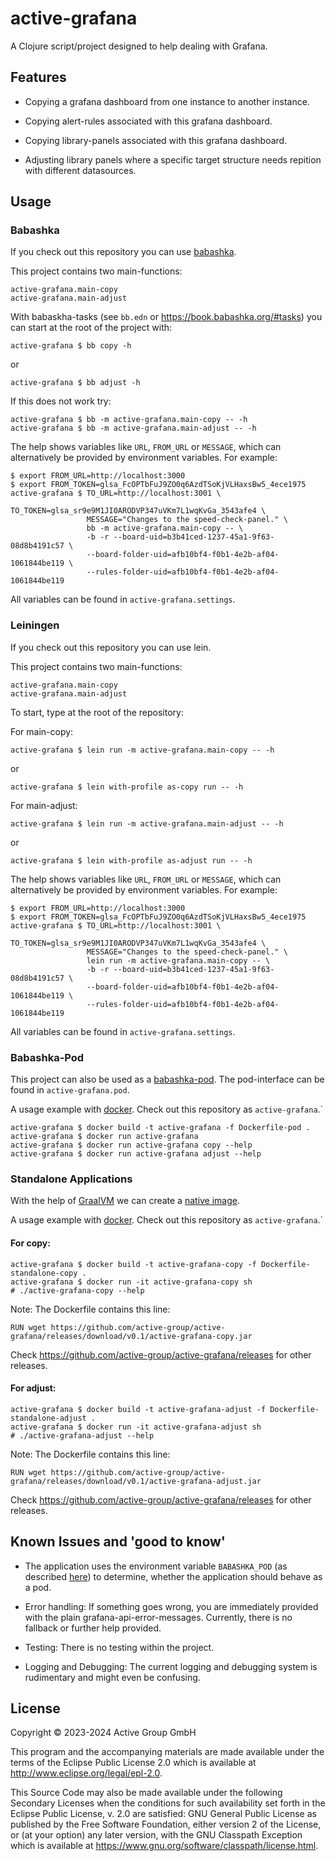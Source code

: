 # active-grafana

A Clojure script/project designed to help dealing with Grafana.

## Features

- Copying a grafana dashboard from one instance to another instance.
- Copying alert-rules associated with this grafana dashboard.
- Copying library-panels associated with this grafana dashboard.

- Adjusting library panels where a specific target structure needs repition
  with different datasources.

## Usage

### Babashka

If you check out this repository you can use [babashka](https://book.babashka.org/).

This project contains two main-functions:

```
active-grafana.main-copy
active-grafana.main-adjust
```

With babaskha-tasks (see `bb.edn` or https://book.babashka.org/#tasks) you can start at the root of the project with:

```
active-grafana $ bb copy -h
```
or

```
active-grafana $ bb adjust -h
```

If this does not work try:

```
active-grafana $ bb -m active-grafana.main-copy -- -h
active-grafana $ bb -m active-grafana.main-adjust -- -h
```

The help shows variables like `URL`, `FROM_URL` or `MESSAGE`, which can
alternatively be provided by environment variables. For example:

```
$ export FROM_URL=http://localhost:3000
$ export FROM_TOKEN=glsa_FcOPTbFuJ9ZO0q6AzdTSoKjVLHaxsBw5_4ece1975
active-grafana $ TO_URL=http://localhost:3001 \
                 TO_TOKEN=glsa_sr9e9M1JI0ARODVP347uVKm7L1wqKvGa_3543afe4 \
                 MESSAGE="Changes to the speed-check-panel." \
                 bb -m active-grafana.main-copy -- \
                 -b -r --board-uid=b3b41ced-1237-45a1-9f63-08d8b4191c57 \
                 --board-folder-uid=afb10bf4-f0b1-4e2b-af04-1061844be119 \
                 --rules-folder-uid=afb10bf4-f0b1-4e2b-af04-1061844be119
```

All variables can be found in `active-grafana.settings`.

### Leiningen

If you check out this repository you can use lein.

This project contains two main-functions:

```
active-grafana.main-copy
active-grafana.main-adjust
```

To start, type at the root of the repository:

For main-copy:
```
active-grafana $ lein run -m active-grafana.main-copy -- -h
```
or
```
active-grafana $ lein with-profile as-copy run -- -h
```

For main-adjust:
```
active-grafana $ lein run -m active-grafana.main-adjust -- -h
```
or

```
active-grafana $ lein with-profile as-adjust run -- -h
```

The help shows variables like `URL`, `FROM_URL` or `MESSAGE`, which can
alternatively be provided by environment variables. For example:

```
$ export FROM_URL=http://localhost:3000
$ export FROM_TOKEN=glsa_FcOPTbFuJ9ZO0q6AzdTSoKjVLHaxsBw5_4ece1975
active-grafana $ TO_URL=http://localhost:3001 \
                 TO_TOKEN=glsa_sr9e9M1JI0ARODVP347uVKm7L1wqKvGa_3543afe4 \
                 MESSAGE="Changes to the speed-check-panel." \
                 lein run -m active-grafana.main-copy -- \
                 -b -r --board-uid=b3b41ced-1237-45a1-9f63-08d8b4191c57 \
                 --board-folder-uid=afb10bf4-f0b1-4e2b-af04-1061844be119 \
                 --rules-folder-uid=afb10bf4-f0b1-4e2b-af04-1061844be119
```

All variables can be found in `active-grafana.settings`.

### Babashka-Pod

This project can also be used as a [babashka-pod](https://github.com/babashka/pods).
The pod-interface can be found in `active-grafana.pod`.

A usage example with [docker](https://www.docker.com/).
Check out this repository as `active-grafana`.`

```
active-grafana $ docker build -t active-grafana -f Dockerfile-pod .
active-grafana $ docker run active-grafana
active-grafana $ docker run active-grafana copy --help
active-grafana $ docker run active-grafana adjust --help
```

### Standalone Applications

With the help of [GraalVM](https://www.graalvm.org/) we can create a [native
image](https://www.graalvm.org/latest/reference-manual/native-image/).

A usage example with [docker](https://www.docker.com/).
Check out this repository as `active-grafana`.`

#### For copy:

```
active-grafana $ docker build -t active-grafana-copy -f Dockerfile-standalone-copy .
active-grafana $ docker run -it active-grafana-copy sh
# ./active-grafana-copy --help
```

Note: The Dockerfile contains this line:

```
RUN wget https://github.com/active-group/active-grafana/releases/download/v0.1/active-grafana-copy.jar
```

Check https://github.com/active-group/active-grafana/releases for other releases.

#### For adjust:

```
active-grafana $ docker build -t active-grafana-adjust -f Dockerfile-standalone-adjust .
active-grafana $ docker run -it active-grafana-adjust sh
# ./active-grafana-adjust --help
```

Note: The Dockerfile contains this line:

```
RUN wget https://github.com/active-group/active-grafana/releases/download/v0.1/active-grafana-adjust.jar
```

Check https://github.com/active-group/active-grafana/releases for other releases.


## Known Issues and 'good to know'

- The application uses the environment variable `BABASHKA_POD` (as described
  [here](https://github.com/babashka/pods?tab=readme-ov-file#environment)) to
  determine, whether the application should behave as a pod.

- Error handling:
  If something goes wrong, you are immediately provided with the plain
  grafana-api-error-messages. Currently, there is no fallback or further help
  provided.

- Testing:
  There is no testing within the project.

- Logging and Debugging:
  The current logging and debugging system is rudimentary and might even be
  confusing.

## License

Copyright © 2023-2024 Active Group GmbH

This program and the accompanying materials are made available under the
terms of the Eclipse Public License 2.0 which is available at
http://www.eclipse.org/legal/epl-2.0.

This Source Code may also be made available under the following Secondary
Licenses when the conditions for such availability set forth in the Eclipse
Public License, v. 2.0 are satisfied: GNU General Public License as published by
the Free Software Foundation, either version 2 of the License, or (at your
option) any later version, with the GNU Classpath Exception which is available
at https://www.gnu.org/software/classpath/license.html.
